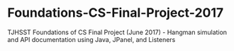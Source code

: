 # Foundations-CS-Final-Project-2017
TJHSST Foundations of CS Final Project (June 2017) - Hangman simulation and API documentation using Java, JPanel, and Listeners
